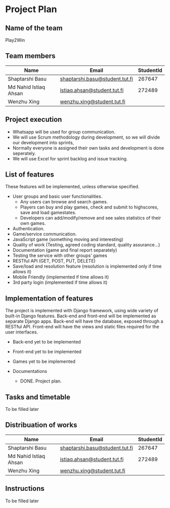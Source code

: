 # Project Plan 

## Name of the team
Play2Win
## Team members
Name                  | Email                          | StudentId  
-----------           | ------------                   | --------
Shaptarshi Basu       | shaptarshi.basu@student.tut.fi | 267647 |
Md Nahid Istiaq Ahsan | istiaq.ahsan@student.tut.fi    | 272489 |
Wenzhu Xing           | wenzhu.xing@student.tut.fi     |  |

## Project execution
* Whatsapp will be used for group communication.
* We will use Scrum methodology during development, so we will divide our development into sprints,
* Normally everyone is assigned their own tasks and development is done seperately.
* We will use Excel for sprint backlog and issue tracking.

## List of features

These features will be implemented, unless otherwise specified.

* User groups and basic user functionalities.
    * Any users can browse and search games.
    * Players can buy and play games, check and submit to highscores, save and load gamestates.
    * Developers can add/modify/remove and see sales statistics of their own games.
* Authentication.
* Game/service communication.
* JavaScript game (something moving and interesting)
* Quality of work (Testing, agreed coding standard, quality assurance...)
* Documentation (game and final report separately)
* Testing the service with other groups’ games
* RESTful API (GET, POST, PUT, DELETE)
* Save/load and resolution feature (resolution is implemented only if time allows it)
* Mobile Friendly (implemented if time allows it)
* 3rd party login (implemented if time allows it)

## Implementation of features

The project is implemented with Django framework, using wide variety of built-in Django features.
Back-end and front-end will be implemented as separate Django apps.
Back-end will have the database, exposed through a RESTful API.
Front-end will have the views and static files required for the user interfaces.

* Back-end
    yet to be implemented

* Front-end
    yet to be implemented

* Games
    yet to be implemented

* Documentations
    * DONE. Project plan.

## Tasks and timetable
To be filled later

## Distribuation of works


Name                  | Email                          | StudentId  
-----------           | ------------                   | --------
Shaptarshi Basu       | shaptarshi.basu@student.tut.fi | 267647 |
Md Nahid Istiaq Ahsan | istiaq.ahsan@student.tut.fi    | 272489 |
Wenzhu Xing           | wenzhu.xing@student.tut.fi     |  |



## Instructions

To be filled later